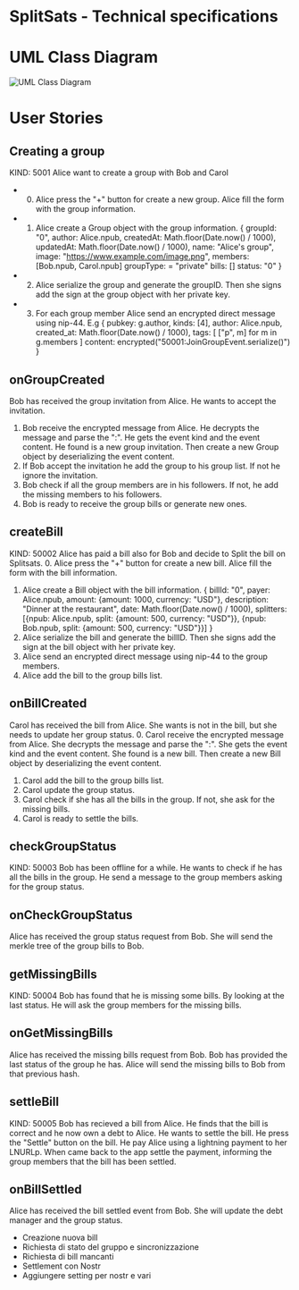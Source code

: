 # SplitSats - Technical specifications

# UML Class Diagram
![UML Class Diagram](http://www.plantuml.com/plantuml/png/fLPDRnit4Btlho1oae4QS0_jWK2Rs5QR6aQCnahGWo44r78i4QR83ScrAwVvxrrooT7iqlq0ueErV3Dyd7axCyitFWWN-hrkMYsyPwjEgx0ImPzt7VlIiE7lb1dvyD63u-pcUXaVCgpDUTlQtWJEBXp0ysfvdG6MFU0HJ7WdZDZ6tR_W2YcsplOTEhp55Jf8s1m9bhWevjQQ8DgZn-LatNnjSbeto-iOECs8Hv3znNeZuLuPaDdKENklDBpcPTFl8v3DdqpNRw9n-2dG3luSLWzm6F3VodCsEj3YyD5fpvaFJfdjtJfP_Cu-HOxtjuiJpXwjabMq-M0C-cvWBIphyl121aRiuNMn5nsLxuP0RbumgRtOLk1660EkGfMTGqPrPp_CGTtBinzV0B-lGB6nVPY3pw9RWNjKRHNM4soy2WH6pLRznhTETK5PanLxK4PofaevYZxihFESQUN3tR1_ZRidfObwUq8vR9EgJTk-cvordlO8Las6F_VGGpuo7JBwftyI1Zybj7g6P8g5a1wIjRRvCBA2QTsX2nMU_bcJkkZIWGWW5oSPl51Qpx7B7RGFoNiLHEWz6jv2UAUy7_IDs_o4P0KXw4Y2ubNDN_Hx4bf3uEoFz8j3etUwAq4ZylusGKWww-JCYGrFNqTnNREVs9UlHoM4bDcoQ74oZAbi8UJrnI4sOSxm7aAxomP_PUxjOkxkQTuPmzXw3oxs7aqkJWkwpjEb6Yv8IcTWOiOnINCUtJ3ZkW3_tm1jKqKahiKspz-J8ju8Zqi96ch7h4rQ-OMtRf1pYbuShfPKiWIMj7974dboGF8y3BaE3q7jeOZRoSf2nFb4X2TeccqKtiD-0zCXGFolPF8TP7rrzcf250uTeArpwb44A1uRfNLXZ2rIABNm8QwlbcC4HF88BpQSnLyKl0Apx1H7UR5bIJagSvHs7rinJRyYRUyScFQ0VKO--05hhQvO7nruOiTTAHJSqOa3u5l4m_CUB4EScCGplShgXVeSKj6qXBWcUjTlgjPxEaQZ9LTpAtJRQn4WCMEJfyspYaqjyy5YhlR9_6UkVXoHd6sirKE4lmhjWRmd1r9HpZO1zXjfIM_FcEdWmDFBxC0XGRqI6VgyN9yPJ7nnmY8pcYB9Gl9CXYh7fJ-AdhPb0EtvBL0NWcKfAdwqZ1jkuNCFVXfRrAjS1azFVvwDOLxcSzFGYp3rv6NGLXxpxo0_Nf1hNthXu0p8glQbdmHEhyorBwq2JcT_vJdxmFBPLRgPckaETFN5wL-Ln4mB3RqzyUabgw6f7dFFITVcVqutUKQNLArydD5DVCwfACDpao6Aiv0VHr239v0JFzZniCgATSPBwpM5ipvsPAhnmb5Rte2H_Lx_3G00)
 
# User Stories

## Creating a group
KIND: 5001
Alice want to create a group with Bob and Carol

- 0. Alice press the "+" button for create a new group. Alice fill the form with the group information.
- 1. Alice create a Group object with the group information. 
{
    groupId: "0",
    author: Alice.npub,
    createdAt: Math.floor(Date.now() / 1000),
    updatedAt: Math.floor(Date.now() / 1000),
    name: "Alice's group",
    image: "https://www.example.com/image.png",
    members: [Bob.npub, Carol.npub]
    groupType: = "private" 
    bills: []
    status: "0"
}
- 2. Alice serialize the group and generate the groupID. Then she signs add the sign at the group object with her private key. 
- 3. For each group member Alice send an encrypted direct message using nip-44. E.g 
{
    pubkey: g.author, 
    kinds: [4],
    author: Alice.npub,
    created_at: Math.floor(Date.now() / 1000),
    tags: [ ["p", m] for m in g.members ]
    content: encrypted("50001:JoinGroupEvent.serialize()")
}

## onGroupCreated
Bob has received the group invitation from Alice. He wants to accept the invitation.

1. Bob receive the encrypted message from Alice. He decrypts the message and parse the ":". He gets the event kind and the event content. He found is a new group invitation. Then create a new Group object by deserializing the event content.
2. If Bob accept the invitation he add the group to his group list. If not he ignore the invitation.
3. Bob check if all the group members are in his followers. If not, he add the missing members to his followers.
4. Bob is ready to receive the group bills or generate new ones.
   
## createBill
KIND: 50002
Alice has paid a bill also for Bob and decide to Split the bill on Splitsats. 
0. Alice press the "+" button for create a new bill. Alice fill the form with the bill information.
1. Alice create a Bill object with the bill information. 
{
    billId: "0",
    payer: Alice.npub,
    amount: {amount: 1000, currency: "USD"},
    description: "Dinner at the restaurant",
    date: Math.floor(Date.now() / 1000),
    splitters: [{npub: Alice.npub, split: {amount: 500, currency: "USD"}}, {npub: Bob.npub, split: {amount: 500, currency: "USD"}}]
}
2. Alice serialize the bill and generate the billID. Then she signs add the sign at the bill object with her private key.
3. Alice send an encrypted direct message using nip-44 to the group members.
4. Alice add the bill to the group bills list.

## onBillCreated
Carol has received the bill from Alice. She wants is not in the bill, but she needs to update her group status.
0. Carol receive the encrypted message from Alice. She decrypts the message and parse the ":". She gets the event kind and the event content. She found is a new bill. Then create a new Bill object by deserializing the event content.
1. Carol add the bill to the group bills list.
2. Carol update the group status.
3. Carol check if she has all the bills in the group. If not, she ask for the missing bills.
4. Carol is ready to settle the bills.

## checkGroupStatus
KIND: 50003
Bob has been offline for a while. He wants to check if he has all the bills in the group.
He send a message to the group members asking for the group status.

## onCheckGroupStatus
Alice has received the group status request from Bob. She will send the merkle tree of the group bills to Bob.

## getMissingBills
KIND: 50004
Bob has found that he is missing some bills. By looking at the last status. He will ask the group members for the missing bills.

## onGetMissingBills
Alice has received the missing bills request from Bob. Bob has provided the last status of the group he has. Alice will send the missing bills to Bob from that previous hash. 

## settleBill
KIND: 50005
Bob has recieved a bill from Alice. He finds that the bill is correct and he now own a debt to Alice. He wants to settle the bill.
He press the "Settle" button on the bill.
He pay Alice using a lightning payment to her LNURLp. When came back to the app settle the payment, informing the group members that the bill has been settled.

## onBillSettled
Alice has received the bill settled event from Bob. She will update the debt manager and the group status.


- Creazione nuova bill
- Richiesta di stato del gruppo e sincronizzazione
- Richiesta di bill mancanti
- Settlement con Nostr
- Aggiungere setting per nostr e vari 
